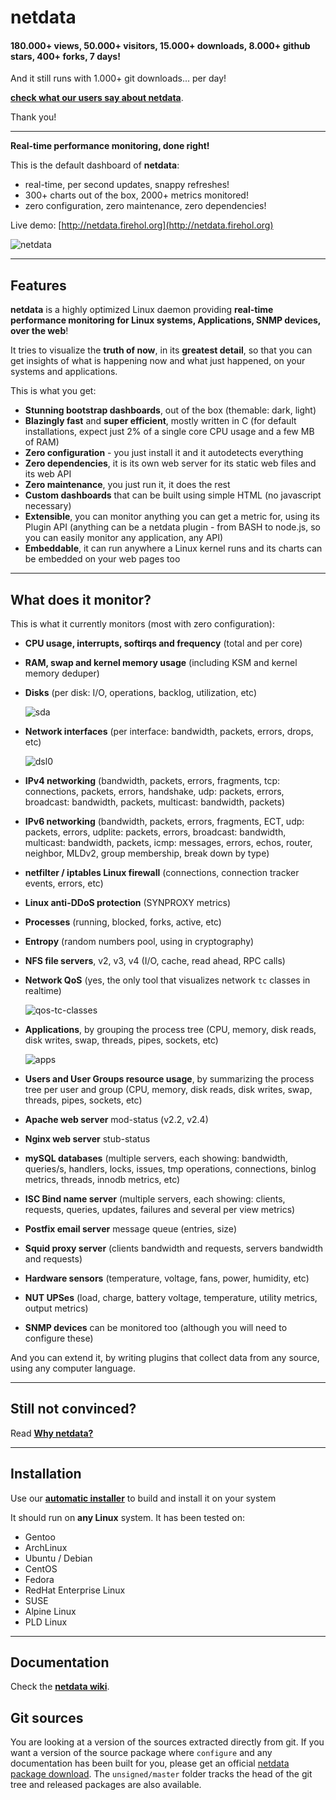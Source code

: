 # netdata

#### 180.000+ views, 50.000+ visitors, 15.000+ downloads, 8.000+ github stars, 400+ forks, 7 days!

And it still runs with 1.000+ git downloads... per day!

**[check what our users say about netdata](https://github.com/firehol/netdata/issues/148)**.

Thank you!

---

**Real-time performance monitoring, done right!**

This is the default dashboard of **netdata**:

 - real-time, per second updates, snappy refreshes!
 - 300+ charts out of the box, 2000+ metrics monitored!
 - zero configuration, zero maintenance, zero dependencies!

Live demo: [http://netdata.firehol.org](http://netdata.firehol.org)

![netdata](https://cloud.githubusercontent.com/assets/2662304/14092712/93b039ea-f551-11e5-822c-beadbf2b2a2e.gif)

---

## Features

**netdata** is a highly optimized Linux daemon providing **real-time performance monitoring for Linux systems, Applications, SNMP devices, over the web**!

It tries to visualize the **truth of now**, in its **greatest detail**, so that you can get insights of what is happening now and what just happened, on your systems and applications.

This is what you get:

- **Stunning bootstrap dashboards**, out of the box (themable: dark, light)
- **Blazingly fast** and **super efficient**, mostly written in C (for default installations, expect just 2% of a single core CPU usage and a few MB of RAM)
- **Zero configuration** - you just install it and it autodetects everything
- **Zero dependencies**, it is its own web server for its static web files and its web API
- **Zero maintenance**, you just run it, it does the rest
- **Custom dashboards** that can be built using simple HTML (no javascript necessary)
- **Extensible**, you can monitor anything you can get a metric for, using its Plugin API (anything can be a netdata plugin - from BASH to node.js, so you can easily monitor any application, any API)
- **Embeddable**, it can run anywhere a Linux kernel runs and its charts can be embedded on your web pages too

---

## What does it monitor?

This is what it currently monitors (most with zero configuration):

- **CPU usage, interrupts, softirqs and frequency** (total and per core)

- **RAM, swap and kernel memory usage** (including KSM and kernel memory deduper)

- **Disks** (per disk: I/O, operations, backlog, utilization, etc)

   ![sda](https://cloud.githubusercontent.com/assets/2662304/14093195/c882bbf4-f554-11e5-8863-1788d643d2c0.gif)

- **Network interfaces** (per interface: bandwidth, packets, errors, drops, etc)

   ![dsl0](https://cloud.githubusercontent.com/assets/2662304/14093128/4d566494-f554-11e5-8ee4-5392e0ac51f0.gif)

- **IPv4 networking** (bandwidth, packets, errors, fragments, tcp: connections, packets, errors, handshake, udp: packets, errors, broadcast: bandwidth, packets, multicast: bandwidth, packets)

- **IPv6 networking** (bandwidth, packets, errors, fragments, ECT, udp: packets, errors, udplite: packets, errors, broadcast: bandwidth, multicast: bandwidth, packets, icmp: messages, errors, echos, router, neighbor, MLDv2, group membership, break down by type)

- **netfilter / iptables Linux firewall** (connections, connection tracker events, errors, etc)

- **Linux anti-DDoS protection** (SYNPROXY metrics)

- **Processes** (running, blocked, forks, active, etc)

- **Entropy** (random numbers pool, using in cryptography)

- **NFS file servers**, v2, v3, v4 (I/O, cache, read ahead, RPC calls)

- **Network QoS** (yes, the only tool that visualizes network `tc` classes in realtime)

   ![qos-tc-classes](https://cloud.githubusercontent.com/assets/2662304/14093004/68966020-f553-11e5-98fe-ffee2086fafd.gif)

- **Applications**, by grouping the process tree (CPU, memory, disk reads, disk writes, swap, threads, pipes, sockets, etc)

   ![apps](https://cloud.githubusercontent.com/assets/2662304/14093565/67c4002c-f557-11e5-86bd-0154f5135def.gif)

- **Users and User Groups resource usage**, by summarizing the process tree per user and group (CPU, memory, disk reads, disk writes, swap, threads, pipes, sockets, etc)

- **Apache web server** mod-status (v2.2, v2.4)

- **Nginx web server** stub-status

- **mySQL databases** (multiple servers, each showing: bandwidth, queries/s, handlers, locks, issues, tmp operations, connections, binlog metrics, threads, innodb metrics, etc)

- **ISC Bind name server** (multiple servers, each showing: clients, requests, queries, updates, failures and several per view metrics)

- **Postfix email server** message queue (entries, size)

- **Squid proxy server** (clients bandwidth and requests, servers bandwidth and requests) 

- **Hardware sensors** (temperature, voltage, fans, power, humidity, etc)

- **NUT UPSes** (load, charge, battery voltage, temperature, utility metrics, output metrics)

- **SNMP devices** can be monitored too (although you will need to configure these)

And you can extend it, by writing plugins that collect data from any source, using any computer language.

---

## Still not convinced?

Read **[Why netdata?](https://github.com/firehol/netdata/wiki/Why-netdata%3F)**

---

## Installation

Use our **[automatic installer](https://github.com/firehol/netdata/wiki/Installation)** to build and install it on your system

It should run on **any Linux** system. It has been tested on:

- Gentoo
- ArchLinux
- Ubuntu / Debian
- CentOS
- Fedora
- RedHat Enterprise Linux
- SUSE
- Alpine Linux
- PLD Linux

---

## Documentation

Check the **[netdata wiki](https://github.com/firehol/netdata/wiki)**.


## Git sources

You are looking at a version of the sources extracted directly from git.
If you want a version of the source package where `configure` and any
documentation has been built for you, please get an official
[netdata package download](https://firehol.org/download/netdata/).
The `unsigned/master` folder tracks the head of the git tree and
released packages are also available.

